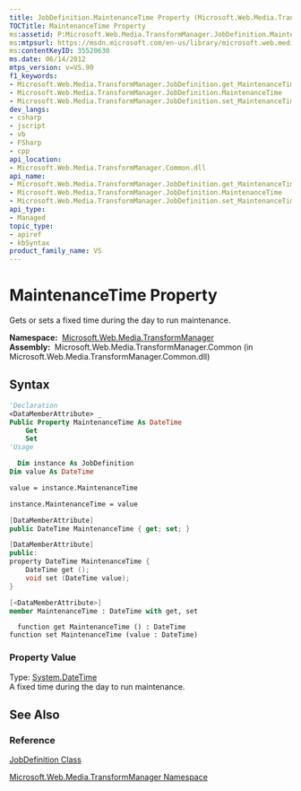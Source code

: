 ```yaml
---
title: JobDefinition.MaintenanceTime Property (Microsoft.Web.Media.TransformManager)
TOCTitle: MaintenanceTime Property
ms:assetid: P:Microsoft.Web.Media.TransformManager.JobDefinition.MaintenanceTime
ms:mtpsurl: https://msdn.microsoft.com/en-us/library/microsoft.web.media.transformmanager.jobdefinition.maintenancetime(v=VS.90)
ms:contentKeyID: 35520630
ms.date: 06/14/2012
mtps_version: v=VS.90
f1_keywords:
- Microsoft.Web.Media.TransformManager.JobDefinition.get_MaintenanceTime
- Microsoft.Web.Media.TransformManager.JobDefinition.MaintenanceTime
- Microsoft.Web.Media.TransformManager.JobDefinition.set_MaintenanceTime
dev_langs:
- csharp
- jscript
- vb
- FSharp
- cpp
api_location:
- Microsoft.Web.Media.TransformManager.Common.dll
api_name:
- Microsoft.Web.Media.TransformManager.JobDefinition.get_MaintenanceTime
- Microsoft.Web.Media.TransformManager.JobDefinition.MaintenanceTime
- Microsoft.Web.Media.TransformManager.JobDefinition.set_MaintenanceTime
api_type:
- Managed
topic_type:
- apiref
- kbSyntax
product_family_name: VS
---
```


# MaintenanceTime Property

Gets or sets a fixed time during the day to run maintenance.

**Namespace:**  [Microsoft.Web.Media.TransformManager](microsoft-web-media-transformmanager-namespace.md)  
**Assembly:**  Microsoft.Web.Media.TransformManager.Common (in Microsoft.Web.Media.TransformManager.Common.dll)

## Syntax

```vb
'Declaration
<DataMemberAttribute> _
Public Property MaintenanceTime As DateTime
    Get
    Set
'Usage

  Dim instance As JobDefinition
Dim value As DateTime

value = instance.MaintenanceTime

instance.MaintenanceTime = value
```

```csharp
[DataMemberAttribute]
public DateTime MaintenanceTime { get; set; }
```

```cpp
[DataMemberAttribute]
public:
property DateTime MaintenanceTime {
    DateTime get ();
    void set (DateTime value);
}
```

``` fsharp
[<DataMemberAttribute>]
member MaintenanceTime : DateTime with get, set
```

```jscript
  function get MaintenanceTime () : DateTime
function set MaintenanceTime (value : DateTime)
```

### Property Value

Type: [System.DateTime](https://msdn.microsoft.com/library/03ybds8y)  
A fixed time during the day to run maintenance.  

## See Also

### Reference

[JobDefinition Class](jobdefinition-class-microsoft-web-media-transformmanager.md)

[Microsoft.Web.Media.TransformManager Namespace](microsoft-web-media-transformmanager-namespace.md)

